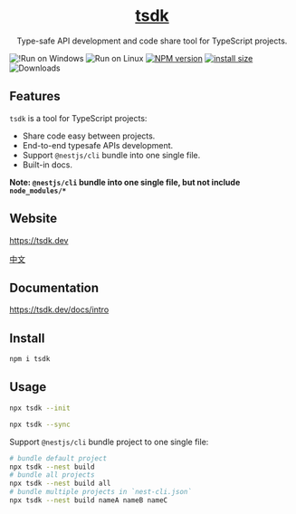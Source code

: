 <div align="center">
  <a href="https://tsdk.dev">
  <h1>tsdk</h1>
  </a>
  <p>Type-safe API development and code share tool for TypeScript projects.</p>
</div>

![!Run on Windows](https://github.com/tsdk-monorepo/tsdk/actions/workflows/linux-ci.yml/badge.svg?event=push)
![Run on Linux](https://github.com/tsdk-monorepo/tsdk/actions/workflows/windows-ci.yml/badge.svg?event=push)
[![NPM version](https://badge.fury.io/js/tsdk.svg)](https://www.npmjs.com/package/tsdk)
[![install size](https://packagephobia.com/badge?p=tsdk)](https://packagephobia.com/result?p=tsdk)
![Downloads](https://img.shields.io/npm/dm/tsdk.svg?style=flat)

## Features

`tsdk` is a tool for TypeScript projects:

- Share code easy between projects.
- End-to-end typesafe APIs development.
- Support `@nestjs/cli` bundle into one single file.
- Built-in docs.

**Note: `@nestjs/cli` bundle into one single file, but not include `node_modules/*`**

## Website

https://tsdk.dev

[中文](https://tsdk.dev/zh-CN)

## Documentation

https://tsdk.dev/docs/intro

## Install

```bash
npm i tsdk
```

## Usage

```bash
npx tsdk --init
```

```bash
npx tsdk --sync
```

Support `@nestjs/cli` bundle project to one single file:

```bash
# bundle default project
npx tsdk --nest build
# bundle all projects
npx tsdk --nest build all
# bundle multiple projects in `nest-cli.json`
npx tsdk --nest build nameA nameB nameC
```

